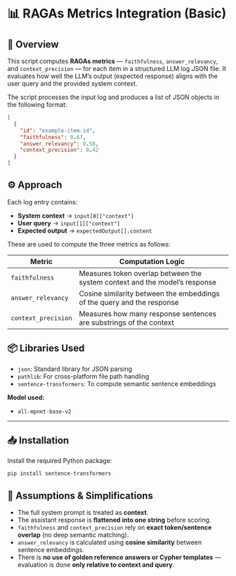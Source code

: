 # 📊 RAGAs Metrics Integration (Basic)

## 📘 Overview

This script computes **RAGAs metrics** — `faithfulness`, `answer_relevancy`, and `context_precision` — for each item in a structured LLM log JSON file. It evaluates how well the LLM’s output (expected response) aligns with the user query and the provided system context.

The script processes the input log and produces a list of JSON objects in the following format:

```json
[
  {
    "id": "example-item-id",
    "faithfulness": 0.67,
    "answer_relevancy": 0.58,
    "context_precision": 0.42
  }
]
```
## ⚙️ Approach

Each log entry contains:

- **System context** → `input[0]["context"]`  
- **User query** → `input[1]["context"]`  
- **Expected output** → `expectedOutput[].content`

These are used to compute the three metrics as follows:

| Metric              | Computation Logic                                                                  |
|---------------------|--------------------------------------------------------------------------------------|
| `faithfulness`       | Measures token overlap between the system context and the model’s response         |
| `answer_relevancy`   | Cosine similarity between the embeddings of the query and the response             |
| `context_precision`  | Measures how many response sentences are substrings of the context                 |
## 📦 Libraries Used

- `json`: Standard library for JSON parsing  
- `pathlib`: For cross-platform file path handling  
- `sentence-transformers`: To compute semantic sentence embeddings  

**Model used:**  
- `all-mpnet-base-v2`

---

## 📥 Installation

Install the required Python package:

```bash
pip install sentence-transformers
```

## 🎯 Assumptions & Simplifications

- The full system prompt is treated as **context**.
- The assistant response is **flattened into one string** before scoring.
- `faithfulness` and `context_precision` rely on **exact token/sentence overlap** (no deep semantic matching).
- `answer_relevancy` is calculated using **cosine similarity** between sentence embeddings.
- There is **no use of golden reference answers or Cypher templates** — evaluation is done **only relative to context and query**.


